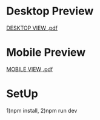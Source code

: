 # Desktop Preview
[DESKTOP VIEW .pdf](https://github.com/Rajesh9510/RajeshPortfolio/files/15452557/DESKTOP.VIEW.pdf)

# Mobile Preview
[MOBILE VIEW .pdf](https://github.com/Rajesh9510/RajeshPortfolio/files/15442619/MOBILE.VIEW.pdf)


# SetUp
1)npm install,
2)npm run dev
